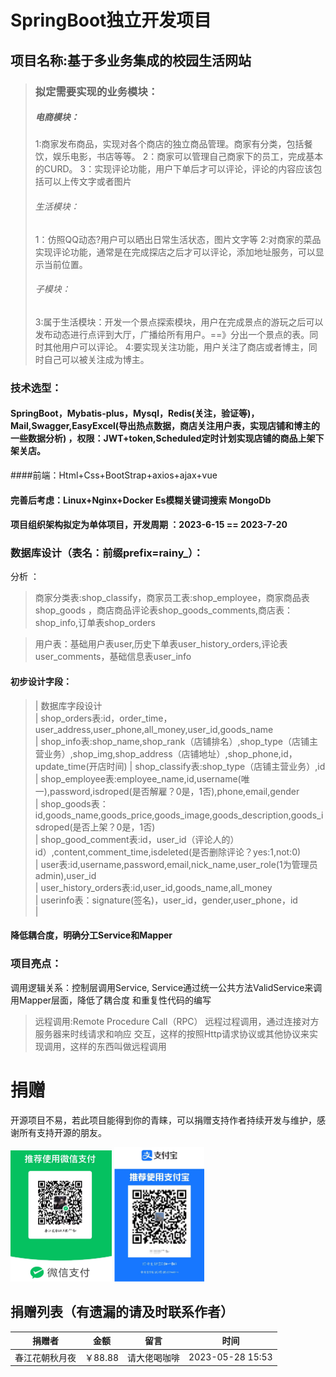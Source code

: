 # SpringBoot独立开发项目

## 项目名称:基于多业务集成的校园生活网站

> ### 拟定需要实现的业务模块：
>
> ##### 电商模块：
>
> 1:商家发布商品，实现对各个商店的独立商品管理。商家有分类，包括餐饮，娱乐电影，书店等等。
> 2：商家可以管理自己商家下的员工，完成基本的CURD。
> 3：实现评论功能，用户下单后才可以评论，评论的内容应该包括可以上传文字或者图片
>
> ###### 生活模块：
>
> 1：仿照QQ动态?用户可以晒出日常生活状态，图片文字等
> 2:对商家的菜品实现评论功能，通常是在完成探店之后才可以评论，添加地址服务，可以显示当前位置。
>
> ###### 子模块：
>
> 3:属于生活模块：开发一个景点探索模块，用户在完成景点的游玩之后可以发布动态进行点评到大厅，广播给所有用户。==》分出一个景点的表。同时其他用户可以评论。
> 4:要实现关注功能，用户关注了商店或者博主，同时自己可以被关注成为博主。

### **技术选型：**

#### SpringBoot，Mybatis-plus，Mysql，Redis(关注，验证等)，Mail,Swagger,EasyExcel(导出热点数据，商店关注用户表，实现店铺和博主的一些数据分析) ，权限：JWT+token,Scheduled定时计划实现店铺的商品上架下架关店。

####前端：Html+Css+BootStrap+axios+ajax+vue

#### 完善后考虑：Linux+Nginx+Docker  Es模糊关键词搜索 MongoDb

#### 项目组织架构拟定为单体项目，开发周期 ：2023-6-15  == 2023-7-20

### 数据库设计（表名：前缀prefix=rainy_）：

分析 ：

>商家分类表:shop_classify，商家员工表:shop_employee，商家商品表shop_goods ，商店商品评论表shop_goods_comments,商店表：shop_info,订单表shop_orders

>用户表：基础用户表user,历史下单表user_history_orders,评论表user_comments，基础信息表user_info

#### 初步设计字段：
>
>| 数据库字段设计                                                                                                                              
>| shop_orders表:id，order_time，user_address,user_phone,all_money,user_id,goods_name                                                          
>| shop_info表:shop_name,shop_rank（店铺排名）,shop_type（店铺主营业务）,shop_img,shop_address（店铺地址）,shop_phone,id，update_time(开店时间)
>| shop_classify表:shop_type（店铺主营业务）,id                                                                                                 
>| shop_employee表:employee_name,id,username(唯一),password,isdroped(是否解雇？0是，1否),phone,email,gender                                  
>| shop_goods表：id,goods_name,goods_price,goods_image,goods_description,goods_isdroped(是否上架？0是，1否)                                 
>| shop_good_comment表:id，user_id（评论人的）id）,content,comment_time,isdeleted(是否删除评论？yes:1,not:0)                                    
>| user表:id,username,password,email,nick_name,user_role(1为管理员admin),user_id                                                       
>| user_history_orders表:id,user_id,goods_name,all_money                                                                           
>| userinfo表：signature(签名)，user_id，gender,user_phone，id                                                                           
>|                                                                                                                                
>
#### 降低耦合度，明确分工Service和Mapper
### 项目亮点：

调用逻辑关系：控制层调用Service,
Service通过统一公共方法ValidService来调用Mapper层面，降低了耦合度
和重复性代码的编写

> 远程调用:Remote Procedure Call（RPC）
> 远程过程调用，通过连接对方服务器来时线请求和响应
> 交互，这样的按照Http请求协议或其他协议来实现调用，这样的东西叫做远程调用

# 捐赠

开源项目不易，若此项目能得到你的青睐，可以捐赠支持作者持续开发与维护，感谢所有支持开源的朋友。

<img src="rainy_backend/src/main/resources/md/vx.png" alt="img.png" style="zoom:25%;" /> <img src="rainy_backend/src/main/resources/md/zfb.png" alt="img_2.png" style="zoom:25%;" />

## 捐赠列表（有遗漏的请及时联系作者）
|捐赠者|金额|留言|时间|
|:---:|:---:|:---:|:---:|
|春江花朝秋月夜|￥88.88 |请大佬喝咖啡|2023-05-28 15:53|




